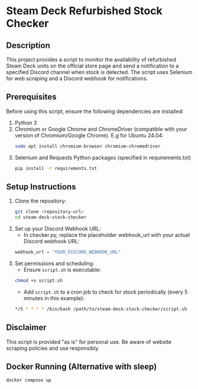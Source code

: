 # Steam Deck Refurbished Stock Checker

## Description

This project provides a script to monitor the availability of refurbished Steam Deck units on the official store page and send a notification to a specified Discord channel when stock is detected. The script uses Selenium for web scraping and a Discord webhook for notifications.

## Prerequisites

Before using this script, ensure the following dependencies are installed:

1. Python 3
2. Chromium or Google Chrome and ChromeDriver (compatible with your version of Chromium/Google Chrome). E.g for Ubuntu 24.04:
   ```sh
   sudo apt install chromium-browser chromium-chromedriver
   ```
3. Selenium and Requests Python packages (specified in requirements.txt)
   ```sh
   pip install -r requirements.txt
   ```

## Setup Instructions

1. Clone the repository:
   ```sh
   git clone <repository-url>
   cd steam-deck-stock-checker
   ```
2. Set up your Discord Webhook URL:
   - In checker.py, replace the placeholder webhook_url with your actual Discord webhook URL:
   ```python
   webhook_url = "YOUR_DISCORD_WEBHOOK_URL"
   ```
3. Set permissions and scheduling:
   - Ensure `script.sh` is executable:
   ```sh
   chmod +x script.sh
   ```
   - Add `script.sh` to a cron job to check for stock periodically (every 5 minutes in this example):
   ```sh
   */5 * * * * /bin/bash /path/to/steam-deck-stock-checker/script.sh
   ```

## Disclaimer

This script is provided "as is" for personal use. Be aware of website scraping policies and use responsibly.

## Docker Running (Alternative with sleep)

```sh
docker compose up
```
